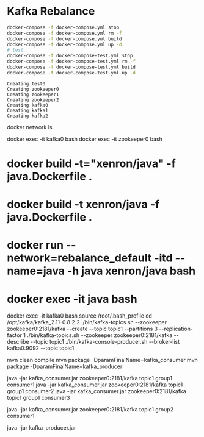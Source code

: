
# Kafka Rebalance

```bash
docker-compose -f docker-compose.yml stop
docker-compose -f docker-compose.yml rm -f
docker-compose -f docker-compose.yml build
docker-compose -f docker-compose.yml up -d
# test
docker-compose -f docker-compose-test.yml stop
docker-compose -f docker-compose-test.yml rm -f
docker-compose -f docker-compose-test.yml build
docker-compose -f docker-compose-test.yml up -d
```

```
Creating test0
Creating zookeeper0
Creating zookeeper1
Creating zookeeper2
Creating kafka0
Creating kafka1
Creating kafka2
```

docker network ls

docker exec -it kafka0 bash
docker exec -it zookeeper0 bash

# docker build -t="xenron/java" -f java.Dockerfile .
# docker build -t xenron/java -f java.Dockerfile .
# docker run --network=rebalance_default -itd --name=java -h java xenron/java bash
# docker exec -it java bash

docker exec -it kafka0 bash
source /root/.bash_profile
cd /opt/kafka/kafka_2.11-0.8.2.2
./bin/kafka-topics.sh --zookeeper zookeeper0:2181/kafka --create --topic topic1 --partitions 3 --replication-factor 1
./bin/kafka-topics.sh --zookeeper zookeeper0:2181/kafka --describe --topic topic1
./bin/kafka-console-producer.sh --broker-list kafka0:9092 --topic topic1

mvn clean compile
mvn package -DparamFinalName=kafka_consumer
mvn package -DparamFinalName=kafka_producer

java -jar kafka_consumer.jar zookeeper0:2181/kafka topic1 group1 consumer1
java -jar kafka_consumer.jar zookeeper0:2181/kafka topic1 group1 consumer2
java -jar kafka_consumer.jar zookeeper0:2181/kafka topic1 group1 consumer3

java -jar kafka_consumer.jar zookeeper0:2181/kafka topic1 group2 consumer1

java -jar kafka_producer.jar

